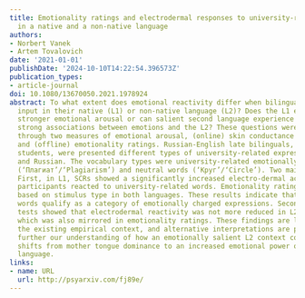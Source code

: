 ```yaml
---
title: Emotionality ratings and electrodermal responses to university-related expressions
  in a native and a non-native language
authors:
- Norbert Vanek
- Artem Tovalovich
date: '2021-01-01'
publishDate: '2024-10-10T14:22:54.396573Z'
publication_types:
- article-journal
doi: 10.1080/13670050.2021.1978924
abstract: To what extent does emotional reactivity differ when bilinguals process
  input in their native (L1) or non-native language (L2)? Does the L1 elicit a significantly
  stronger emotional arousal or can salient second language experience generate comparably
  strong associations between emotions and the L2? These questions were addressed
  through two measures of emotional arousal, (online) skin conductance responses (SCR)
  and (offline) emotionality ratings. Russian-English late bilinguals, UK university
  students, were presented different types of university-related expressions in English
  and Russian. The vocabulary types were university-related emotionally-laden expressions
  (‘Плагиат’/‘Plagiarism’) and neutral words (‘Круг’/‘Circle’). Two main results emerged.
  First, in L1, SCRs showed a significantly increased electro-dermal activity when
  participants reacted to university-related words. Emotionality ratings showed contrasts
  based on stimulus type in both languages. These results indicate that university-related
  words qualify as a category of emotionally charged expressions. Second, between-language
  tests showed that electrodermal reactivity was not more reduced in L2 than in L1,
  which was also mirrored in emotionality ratings. These findings are located within
  the existing empirical context, and alternative interpretations are provided to
  further our understanding of how an emotionally salient L2 context contributes to
  shifts from mother tongue dominance to an increased emotional power of the second
  language.
links:
- name: URL
  url: http://psyarxiv.com/fj89e/
---
```

